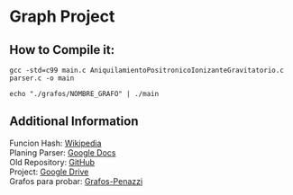 # Graph Project

## How to Compile it:
```
gcc -std=c99 main.c AniquilamientoPositronicoIonizanteGravitatorio.c parser.c -o main 
   
echo "./grafos/NOMBRE_GRAFO" | ./main  
```

## Additional Information  
Funcion Hash: [Wikipedia](https://es.wikipedia.org/wiki/Función_hash)  
Planing Parser: [Google Docs](https://docs.google.com/document/d/1_L6cPoFbx5PfRuLD23szDaUpEIGImv00HcsL0ytJxYc/edit)  
Old Repository: [GitHub](https://github.com/RichardDDiaz/GrafosSt)    
Project: [Google Drive](https://drive.google.com/file/d/1aCT8a41P7zA8pSDgUP70vk10c6ox8C3z/view?usp=sharing)  
Grafos para probar: [Grafos-Penazzi](https://www.famaf.unc.edu.ar/~penazzi/DisII2016/2019GrafosDeEjemplos2019.html)  

